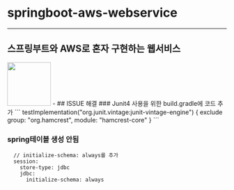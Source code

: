 # springboot-aws-webservice
***
## 스프링부트와 AWS로 혼자 구현하는 웹서비스

<img src="https://image.yes24.com/goods/83849117/XL" width="100">
- 
## ISSUE 해결
### Junit4 사용을 위한 build.gradle에 코드 추가
```
testImplementation("org.junit.vintage:junit-vintage-engine") {
 exclude group: "org.hamcrest", module: "hamcrest-core"
}
```

### spring테이블 생성 안됨
```
  // initialize-schema: always를 추가
  session:
    store-type: jdbc
    jdbc:
      initialize-schema: always
```
